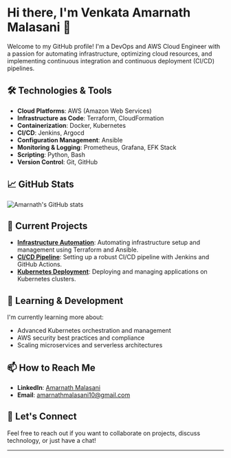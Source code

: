 # Hi there, I'm Venkata Amarnath Malasani 👋

Welcome to my GitHub profile! I'm a DevOps and AWS Cloud Engineer with a passion for automating infrastructure, optimizing cloud resources, and implementing continuous integration and continuous deployment (CI/CD) pipelines. 

## 🛠️ Technologies & Tools

- **Cloud Platforms**: AWS (Amazon Web Services)
- **Infrastructure as Code**: Terraform, CloudFormation
- **Containerization**: Docker, Kubernetes
- **CI/CD**: Jenkins, Argocd
- **Configuration Management**: Ansible
- **Monitoring & Logging**: Prometheus, Grafana, EFK Stack
- **Scripting**: Python, Bash
- **Version Control**: Git, GitHub

## 📈 GitHub Stats

![Amarnath's GitHub stats](https://github-readme-stats.vercel.app/api?username=Amarnath-malasani&show_icons=true&theme=radical)

## 🔭 Current Projects

- **[Infrastructure Automation](https://github.com/Amarnath-malasani/infrastructure-automation)**: Automating infrastructure setup and management using Terraform and Ansible.
- **[CI/CD Pipeline](https://github.com/Amarnath-malasani/cicd-pipeline)**: Setting up a robust CI/CD pipeline with Jenkins and GitHub Actions.
- **[Kubernetes Deployment](https://github.com/Amarnath-malasani/kubernetes-deployment)**: Deploying and managing applications on Kubernetes clusters.

## 🌱 Learning & Development

I'm currently learning more about:

- Advanced Kubernetes orchestration and management
- AWS security best practices and compliance
- Scaling microservices and serverless architectures

## 📫 How to Reach Me

- **LinkedIn**: [Amarnath Malasani](https://www.linkedin.com/in/mv-amarnath/)
- **Email**: [amarnathmalasani10@gmail.com](mailto:amarnathmalasani10@gmail.com)

## 💬 Let's Connect

Feel free to reach out if you want to collaborate on projects, discuss technology, or just have a chat!

---
